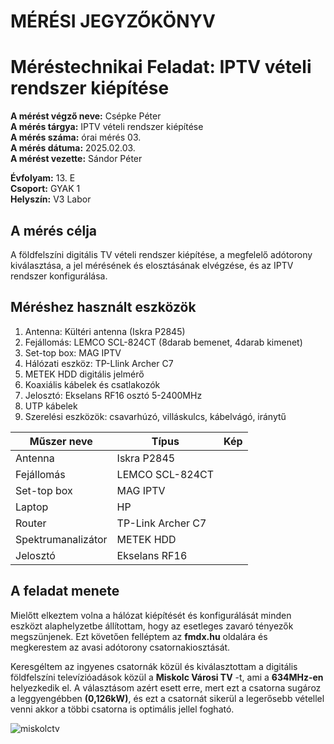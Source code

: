 # MÉRÉSI JEGYZŐKÖNYV
# Méréstechnikai Feladat: IPTV vételi rendszer kiépítése  

**A mérést végző neve:** Csépke Péter  
**A mérés tárgya:** IPTV vételi rendszer kiépítése  
**A mérés száma:** órai mérés 03.  
**A mérés dátuma:** 2025.02.03.  
**A mérést vezette:** Sándor Péter  

**Évfolyam:** 13. E  
**Csoport:** GYAK 1  
**Helyszín:** V3 Labor  

## A mérés célja  
A földfelszíni digitális TV vételi rendszer kiépítése, a megfelelő adótorony kiválasztása, a jel mérésének és elosztásának elvégzése, és az IPTV rendszer konfigurálása.  

## Méréshez használt eszközök  

1. Antenna: Kültéri antenna (Iskra P2845)  
2. Fejállomás: LEMCO SCL-824CT (8darab bemenet, 4darab kimenet)  
3. Set-top box: MAG IPTV  
4. Hálózati eszköz: TP-Llink Archer C7   
5. METEK HDD digitális jelmérő  
6. Koaxiális kábelek és csatlakozók  
7. Jelosztó: Ekselans RF16  osztó 5-2400MHz  
8. UTP kábelek  
9. Szerelési eszközök: csavarhúzó, villáskulcs, kábelvágó, iránytű  

|     Műszer neve    |        Típus        |      Kép      |
| ------------------ | ------------------- | --------------| 
| Antenna            | Iskra P2845         |               | 
| Fejállomás         | LEMCO SCL-824CT     |               | 
| Set-top box        | MAG IPTV            |               | 
| Laptop             | HP                  |               | 
| Router             | TP-Link Archer C7   |               |
| Spektrumanalizátor | METEK HDD           |               |
| Jelosztó           | Ekselans RF16       |               |

## A feladat menete  
Mielőtt elkeztem volna a hálózat kiépítését és konfigurálását minden eszközt alaphelyzetbe állítottam, hogy az esetleges zavaró tényezők megszünjenek.
Ezt követően felléptem az **fmdx.hu** oldalára és megkerestem az avasi adótorony csatornakiosztását.  

Keresgéltem az ingyenes csatornák közül és kiválasztottam a digitális földfelszíni televízióadások közül a **Miskolc Városi TV** -t, ami a **634MHz-en** helyezkedik el. A választásom azért esett erre, mert ezt a csatorna sugároz a leggyengébben **(0,126kW)**, és ezt a csatornát sikerül a legerősebb vétellel venni akkor a többi csatorna is optimális jellel fogható.  

![miskolctv](https://github.com/user-attachments/assets/cc053a97-7acb-4da9-b6f4-d5dbd3e8bf70)  


